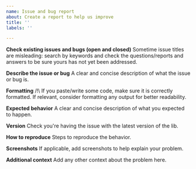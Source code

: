 ```yaml
---
name: Issue and bug report
about: Create a report to help us improve
title: ''
labels: ''

---
```


**Check existing issues and bugs (open and closed)**
Sometime issue titles are misleading: search by keywords and check the questions/reports and answers to be sure yours has not yet been addressed.

**Describe the issue or bug**
A clear and concise description of what the issue or bug is.

**Formatting**
/!\ If you paste/write some code, make sure it is correctly formatted.
If relevant, consider formatting any output for better readability.

**Expected behavior**
A clear and concise description of what you expected to happen.

**Version**
Check you're having the issue with the latest version of the lib.

**How to reproduce**
Steps to reproduce the behavior.

**Screenshots**
If applicable, add screenshots to help explain your problem.

**Additional context**
Add any other context about the problem here.
